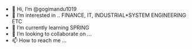 - 👋 Hi, I’m @gogimandu1019
- 👀 I’m interested in .. FINANCE, IT, INDUSTRIAL*SYSTEM ENGINEERING ETC
- 🌱 I’m currently learning SPRING
- 💞️ I’m looking to collaborate on ...
- 📫 How to reach me ...

<!---
gogimandu1019/gogimandu1019 is a ✨ special ✨ repository because its `README.md` (this file) appears on your GitHub profile.
You can click the Preview link to take a look at your changes.
--->
